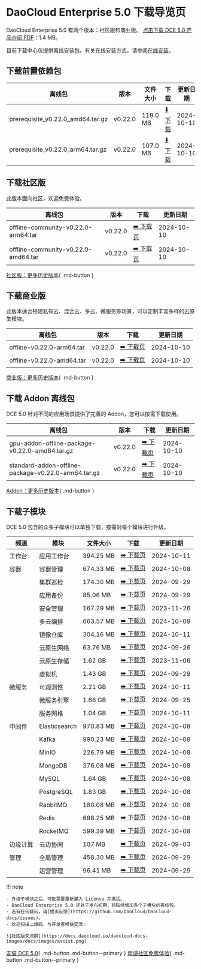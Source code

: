 # DaoCloud Enterprise 5.0 下载导览页

DaoCloud Enterprise 5.0 有两个版本：社区版和商业版。
[点击下载 DCE 5.0 产品介绍 PDF](./DCE5.0-intro.pdf)：1.4 MB。

目前下载中心仅提供离线安装包。有关在线安装方式，请参阅[在线安装](../install/index.md)。

## 下载前置依赖包

| 离线包 | 版本 | 文件大小 | 下载 | 更新日期 |
| ------ | ---- | ---- | ---- |-------- |
| prerequisite_v0.22.0_amd64.tar.gz | v0.22.0 | 119.0 MB | [:arrow_down: 下载](https://qiniu-download-public.daocloud.io/DaoCloud_Enterprise/dce5/prerequisite_v0.22.0_amd64.tar.gz) | 2024-10-10 |
| prerequisite_v0.22.0_arm64.tar.gz | v0.22.0 | 107.0 MB | [:arrow_down: 下载](https://qiniu-download-public.daocloud.io/DaoCloud_Enterprise/dce5/prerequisite_v0.22.0_arm64.tar.gz) | 2024-10-10 |

## 下载社区版

此版本面向社区，欢迎免费体验。

| 离线包 | 版本 | 下载 | 更新日期 |
| --------------- | ------- | ---- | -------- |
| offline-community-v0.22.0-arm64.tar | v0.22.0 | [:arrow_right: 下载页](./free/dce5-installer-v0.22.0.md) | 2024-10-10 |
| offline-community-v0.22.0-amd64.tar | v0.22.0 | [:arrow_right: 下载页](./free/dce5-installer-v0.22.0.md) | 2024-10-10 |

[社区版：更多历史版本](./free/dce5-installer-history.md){ .md-button } 

## 下载商业版

此版本适合搭建私有云、混合云、多云、微服务等场景，可以定制丰富多样的云原生模块。

| 离线包 | 版本 | 下载 | 更新日期 |
| ----- | ----- | ---- | --------- |
| offline-v0.22.0-arm64.tar | v0.22.0 | [:arrow_right: 下载页](./business/dce5-installer-v0.22.0.md) | 2024-10-10 |
| offline-v0.22.0-amd64.tar | v0.22.0 | [:arrow_right: 下载页](./business/dce5-installer-v0.22.0.md) | 2024-10-10 |

[商业版：更多历史版本](./business/dce5-installer-history.md){ .md-button } 

## 下载 Addon 离线包

DCE 5.0 针对不同的应用场景提供了完善的 Addon，您可以按需下载使用。

| 离线包 | 版本 | 下载 | 更新日期 |
|--------| ---- | --- | --------- |
| gpu-addon-offline-package-v0.22.0-amd64.tar.gz | v0.22.0 | [:arrow_right: 下载页](./addon/v0.22.0.md) | 2024-10-10 |
| standard-addon-offline-package-v0.22.0-arm64.tar.gz | v0.22.0 | [:arrow_right: 下载页](./addon/v0.22.0.md) | 2024-10-10 |

[Addon：更多历史版本](./addon/history.md){ .md-button } 

## 下载子模块

DCE 5.0 包含的众多子模块可以单独下载，按需对每个模块进行升级。

| 频道 | 模块 | 文件大小 | 下载 | 更新日期 |
| --- | ---- | ------ | ---- | ------ |
| 工作台 | 应用工作台 | 394.25 MB | [:arrow_right: 下载页](./modules/amamba.md) | 2024-10-11 |
| 容器 | 容器管理 | 674.33 MB | [:arrow_right: 下载页](./modules/kpanda.md) | 2024-10-08 |
| | 集群巡检 | 174.30 MB | [:arrow_right: 下载页](./modules/kcollie.md) | 2024-09-29 |
| | 应用备份 | 85.06 MB | [:arrow_right: 下载页](./modules/kcoral.md) | 2024-09-29 |
| | 安全管理 | 167.29 MB | [:arrow_right: 下载页](./modules/dowl.md) | 2023-11-26 |
| | 多云编排 | 663.57 MB | [:arrow_right: 下载页](./modules/kairship.md) | 2024-10-09 |
| | 镜像仓库 | 304.16 MB | [:arrow_right: 下载页](./modules/kangaroo.md) | 2024-10-11 |
| | 云原生网络 | 63.76 MB | [:arrow_right: 下载页](./modules/spidernet.md) | 2024-09-26 |
| | 云原生存储 | 1.62 GB | [:arrow_right: 下载页](./modules/hwameistor.md)| 2023-11-06 |
| | 虚拟机 | 1.43 GB | [:arrow_right: 下载页](./modules/virtnest.md) | 2024-09-29 |
| 微服务 | 可观测性 | 2.21 GB | [:arrow_right: 下载页](./modules/insight.md) | 2024-10-11 |
| | 微服务引擎| 1.66 GB | [:arrow_right: 下载页](./modules/skoala.md) | 2024-09-25 |
| | 服务网格 | 1.04 GB | [:arrow_right: 下载页](./modules/mspider.md) | 2024-10-11 |
| 中间件 | Elasticsearch |970.83 MB| [:arrow_right: 下载页](./modules/middleware/elasticsearch.md) |2024-10-08|
| | Kafka |990.23 MB| [:arrow_right: 下载页](./modules/middleware/kafka.md) |2024-10-08|
| | MinIO |226.79 MB| [:arrow_right: 下载页](./modules/middleware/minio.md) |2024-10-08|
| | MongoDB |376.08 MB| [:arrow_right: 下载页](./modules/middleware/mongodb.md) |2024-10-08|
| | MySQL |1.64 GB| [:arrow_right: 下载页](./modules/middleware/mysql.md) |2024-10-08|
| | PostgreSQL |1.83 GB| [:arrow_right: 下载页](./modules/middleware/postgresql.md) |2024-10-08|
| | RabbitMQ |180.08 MB| [:arrow_right: 下载页](./modules/middleware/rabbitmq.md) |2024-10-08|
| | Redis |698.25 MB| [:arrow_right: 下载页](./modules/middleware/redis.md) |2024-10-08|
| | RocketMQ |599.39 MB| [:arrow_right: 下载页](./modules/middleware/rocketmq.md) |2024-10-08|
| 边缘计算 | 云边协同 | 107 MB | [:arrow_right: 下载页](./modules/kant.md) | 2024-09-03 |
| 管理 | 全局管理 | 458.30 MB | [:arrow_right: 下载页](./modules/ghippo.md) | 2024-09-29 |
| | 运营管理 | 96.41 MB | [:arrow_right: 下载页](./modules/gmagpie.md) | 2024-09-29 |

!!! note

    - 升级子模块之后，可能需要重新灌入 License 并激活。
    - DaoCloud Enterprise 5.0 还处于发布初期，将陆续增加各个子模块的离线包。
    - 若有任何疑问，请[提出反馈](https://github.com/DaoCloud/DaoCloud-docs/issues)。
    - 欢迎扫描二维码，与开发者畅快交流：

    ![社区版交流群](https://docs.daocloud.io/daocloud-docs-images/docs/images/assist.png)

[安装 DCE 5.0](../install/index.md){ .md-button .md-button--primary }
[申请社区免费体验](../dce/license0.md){ .md-button .md-button--primary }
